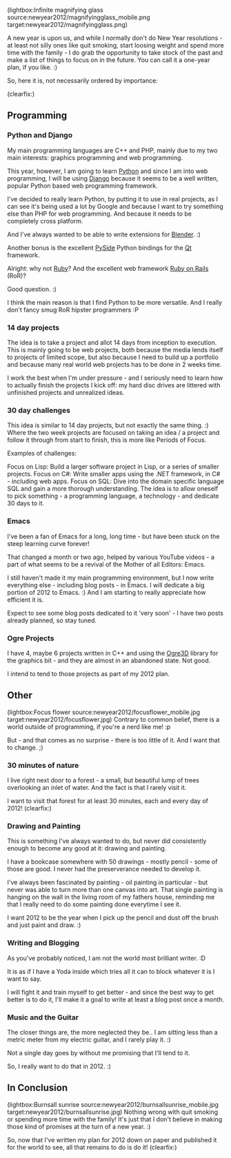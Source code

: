 <!--
Title: Happy New Year - Personal list of things to focus on in 2012
Author:
Date: 2012/01/16 03:43:00
Datetime: 2012-01-16
Updated: 2012/01/16 16:58:00
Description: This is my personal list of things to focus on in anno 2012 - programming and other.
Template: post
Disqusid: /happy-new-year-personal-list-of-things-to-focus-on-in-2012
ogimage: newyear2012/magnifyingglass.png
thumb: newyear2012/magnifyingglass_custom.png
Keywords: challenges, 2012, guitar, todo, list, year, new, personal, python, django, ogre3d, emacs
Tags: personal, todo, challenges, wishlist, reflection, update
blogpost: true
published: true
-->
(lightbox:Infinite magnifying glass source:newyear2012/magnifyingglass_mobile.png target:newyear2012/magnifyingglass.png)

A new year is upon us, and while I normally don't do New Year resolutions - at least not silly ones like quit smoking, start loosing weight and spend more time with the family - I do grab the opportunity to take stock of the past and make a list of things to focus on in the future. You can call it a one-year plan, if you like. :)


So, here it is, not necessarily ordered by importance:

(clearfix:)

## Programming
### Python and Django
My main programming languages are C++ and PHP, mainly due to my two main interests: graphics programming and web programming.

This year, however, I am going to learn [Python](http://python.org/) and since I am into web programming, I will be using [Django](https://www.djangoproject.com/) because it seems to be a well written, popular Python based web programming framework.

I've decided to really learn Python, by putting it to use in real projects, as I can see it's being used a lot by Google and because I want to try something else than PHP for web programming. And because it needs to be completely cross platform.

And I've always wanted to be able to write extensions for [Blender](http://www.blender.org/). :)

Another bonus is the excellent [PySide](http://www.pyside.org/) Python bindings for the [Qt](http://qt.nokia.com/) framework.

Alright: why not [Ruby](http://www.ruby-lang.org/en/)? And the excellent web framework [Ruby on Rails](http://rubyonrails.org/) (RoR)?

Good question. :)

I think the main reason is that I find Python to be more versatile. And I really don't fancy smug RoR hipster programmers :P

### 14 day projects
The idea is to take a project and allot 14 days from inception to execution. This is mainly going to be web projects, both because the media lends itself to projects of limited scope, but also because I need to build up a portfolio and because many real world web projects has to be done in 2 weeks time.

I work the best when I'm under pressure - and I seriously need to learn how to actually finish the projects I kick off: my hard disc drives are littered with unfinished projects and unrealized ideas.

### 30 day challenges
This idea is similar to 14 day projects, but not exactly the same thing. :) Where the two week projects are focused on taking an idea / a project and follow it through from start to finish, this is more like Periods of Focus.

Examples of challenges:

Focus on Lisp: Build a larger software project in Lisp, or a series of smaller projects.
Focus on C#: Write smaller apps using the .NET framework, in C# - including web apps.
Focus on SQL: Dive into the domain specific language SQL and gain a more thorough understanding.
The idea is to allow oneself to pick something - a programming language, a technology - and dedicate 30 days to it.

### Emacs
I've been a fan of Emacs for a long, long time - but have been stuck on the steep learning curve forever!

That changed a month or two ago, helped by various YouTube videos - a part of what seems to be a revival of the Mother of all Editors: Emacs.

I still haven't made it my main programming environment, but I now write everything else - including blog posts - in Emacs. I will dedicate a big portion of 2012 to Emacs. :) And I am starting to really appreciate how efficient it is.

Expect to see some blog posts dedicated to it 'very soon' - I have two posts already planned, so stay tuned.

### Ogre Projects
I have 4, maybe 6 projects written in C++ and using the [Ogre3D](http://www.ogre3d.org/) library for the graphics bit - and they are almost in an abandoned state. Not good.

I intend to tend to those projects as part of my 2012 plan.

## Other
(lightbox:Focus flower source:newyear2012/focusflower_mobile.jpg target:newyear2012/focusflower.jpg)
Contrary to common belief, there is a world outside of programming, if you're a nerd like me! :p

But - and that comes as no surprise - there is too little of it. And I want that to change. ;)

### 30 minutes of nature
I live right next door to a forest - a small, but beautiful lump of trees overlooking an inlet of water. And the fact is that I rarely visit it.

I want to visit that forest for at least 30 minutes, each and every day of 2012!
(clearfix:)

### Drawing and Painting
This is something I've always wanted to do, but never did consistently enough to become any good at it: drawing and painting.

I have a bookcase somewhere with 50 drawings - mostly pencil - some of those are good. I never had the preserverance needed to develop it.

I've always been fascinated by painting - oil painting in particular - but never was able to turn more than one canvas into art. That single painting is hanging on the wall in the living room of my fathers house, reminding me that I really need to do some painting done everytime I see it.

I want 2012 to be the year when I pick up the pencil and dust off the brush and just paint and draw. :)

### Writing and Blogging
As you've probably noticed, I am not the world most brilliant writer. :D

It is as if I have a Yoda inside which tries all it can to block whatever it is I want to say.

I will fight it and train myself to get better - and since the best way to get better is to do it, I'll make it a goal to write at least a blog post once a month.

### Music and the Guitar
The closer things are, the more neglected they be.. I am sitting less than a metric meter from my electric guitar, and I rarely play it. :)

Not a single day goes by without me promising that I'll tend to it.

So, I really want to do that in 2012. :)

## In Conclusion
(lightbox:Burnsall sunrise source:newyear2012/burnsallsunrise_mobile.jpg target:newyear2012/burnsallsunrise.jpg)
Nothing wrong with quit smoking or spending more time with the family! It's just that I don't believe in making those kind of promises at the turn of a new year. :)

So, now that I've written my plan for 2012 down on paper and published it for the world to see, all that remains to do is do it!
(clearfix:)
